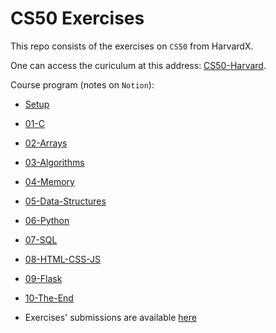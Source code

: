 # CS50 Exercises
This repo consists of the exercises on ```CS50``` from HarvardX.

One can access the curiculum at this address: [CS50-Harvard](https://cs50.harvard.edu/x/2025/psets/3/plurality/).


Course program (notes on ```Notion```):
- [Setup ](https://www.notion.so/Setup-1dd27beb515980dc97abed770874cd75?pvs=21)

- [01-C ](https://www.notion.so/01-C-1de27beb51598032bef6e2155b43480b?pvs=21)

- [02-Arrays](https://www.notion.so/02-Arrays-1dd27beb5159805e8af9ed06c901e65d?pvs=21)

- [03-Algorithms](https://www.notion.so/03-Algorithms-1e127beb515980c9b8e3e5bfd49b5d08?pvs=21)

- [04-Memory](https://www.notion.so/04-Memory-1e127beb515980099bf9e41952bd4e51?pvs=21)

- [05-Data-Structures](https://www.notion.so/05-Data-Structures-1e127beb51598029a127d9b2af49e38c?pvs=21)

- [06-Python](https://www.notion.so/06-Python-1e127beb51598050b3e9d3cb2d42e502?pvs=21)

- [07-SQL](https://www.notion.so/07-SQL-1e127beb5159800d8936f76d02de6ba8?pvs=21)

- [08-HTML-CSS-JS](https://www.notion.so/08-HTML-CSS-JS-1e127beb51598067b6d9d04039327a0d?pvs=21)

- [09-Flask](https://www.notion.so/09-Flask-1e127beb51598054a851f755a26575ef?pvs=21)

- [10-The-End](https://www.notion.so/10-The-End-1e127beb5159807a87d4cde85429b59c?pvs=21)

- Exercises' submissions are available [here](https://www.notion.so/Exercises-1e027beb5159800ba64cdcbc339901f2?pvs=21)
